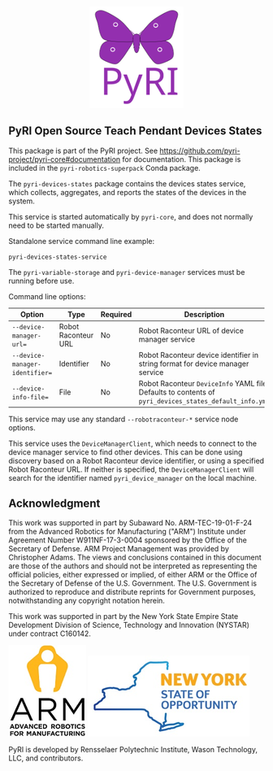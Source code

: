 <p align="center">
<img src="./doc/figures/pyri_logo_web.svg" height="200"/>
</p>

## PyRI Open Source Teach Pendant Devices States

This package is part of the PyRI project. See https://github.com/pyri-project/pyri-core#documentation for documentation. This package is included in the `pyri-robotics-superpack` Conda package.

The `pyri-devices-states` package contains the devices states service, which collects, aggregates, and reports the states of the devices in the system.

This service is started automatically by `pyri-core`, and does not normally need to be started manually.

Standalone service command line example:

```
pyri-devices-states-service
```

The `pyri-variable-storage` and `pyri-device-manager` services must be running before use.

Command line options:

| Option | Type | Required | Description |
| ---    | ---  | ---      | ---         |
| `--device-manager-url=` | Robot Raconteur URL | No | Robot Raconteur URL of device manager service |
| `--device-manager-identifier=` | Identifier | No | Robot Raconteur device identifier in string format for device manager service |
| `--device-info-file=` | File | No | Robot Raconteur `DeviceInfo` YAML file. Defaults to contents of `pyri_devices_states_default_info.yml` |

This service may use any standard `--robotraconteur-*` service node options.

This service uses the `DeviceManagerClient`, which needs to connect to the device manager service to find other devices. This can be done using discovery based on a Robot Raconteur device identifier, or using a specified Robot Raconteur URL. If neither is specified, the `DeviceManagerClient` will search for the identifier named `pyri_device_manager` on the local machine.

## Acknowledgment

This work was supported in part by Subaward No. ARM-TEC-19-01-F-24 from the Advanced Robotics for Manufacturing ("ARM") Institute under Agreement Number W911NF-17-3-0004 sponsored by the Office of the Secretary of Defense. ARM Project Management was provided by Christopher Adams. The views and conclusions contained in this document are those of the authors and should not be interpreted as representing the official policies, either expressed or implied, of either ARM or the Office of the Secretary of Defense of the U.S. Government. The U.S. Government is authorized to reproduce and distribute reprints for Government purposes, notwithstanding any copyright notation herein.

This work was supported in part by the New York State Empire State Development Division of Science, Technology and Innovation (NYSTAR) under contract C160142. 

![](doc/figures/arm_logo.jpg) ![](doc/figures/nys_logo.jpg)

PyRI is developed by Rensselaer Polytechnic Institute, Wason Technology, LLC, and contributors.